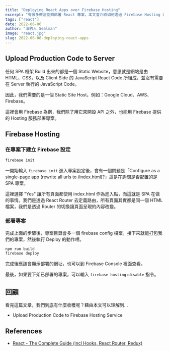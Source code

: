 ```yaml
---
title: "Deploying React Apps over Firebase Hosting"
excerpt: "有很多做法能夠部署 React 專案，本文會介紹如何透過 Firebase Hosting 這項服務來部署一個 SPA 專案。"
tags: ["react"]
date: 2022-06-06
author: "海豹人 Sealman"
image: "react.jpg"
slug: 2022-06-06-deploying-react-apps
---
```


## Upload Production Code to Server

任何 SPA 框架 Build 出來的都是一個 Static Website，意思就是網站是由 HTML、CSS，以及 Client Side 的 JavaScript React Code 所組成，並沒有需要在 Server 執行的 JavaScript Code。

因此，我們需要的是一個 Static Site Host，例如：Google Cloud、AWS、Firebase。

這裡會用 Firebase 為例，我們除了用它來開設 API 之外，也能用 Firebase 提供的 Hosting 服務部署專案。

## Firebase Hosting

### 在專案下建立 Firebase 設定

```bash
firebase init
```

一開始輸入 `firebase init` 進入專案設定後，會有一個問題是「Configure as a single-page app (rewrite all urls to /index.html)?」這是在詢問是否配置的是 SPA 專案。

這裡選擇 "Yes" 讓所有頁面都使用 index.html 作為進入點，而這就是 SPA 在做的事情。我們是透過 React Router 去定義路由，所有頁面其實都是同一個 HTML 檔案，我們是透過 Router 的切換讓頁面呈現的內容改變。

### 部署專案

完成上面的步驟後，專案目錄會多一個 firebase config 檔案，接下來就能打包我們的專案，然後執行 Deploy 的動作哩。

```bash
npm run build
firebase deploy
```

完成後應該會顯示部署的網址，也可以到 Firebase Console 裡面查看。

最後，如果要下架已部署的專案，可以輸入 `firebase hosting:disable` 指令。

## 回顧

看完這篇文章，我們到底有什麼收穫呢？藉由本文可以理解到…

- Upload Production Code to Firebase Hosting Service

## References

- [React - The Complete Guide (incl Hooks, React Router, Redux)](https://www.udemy.com/course/react-the-complete-guide-incl-redux/)
